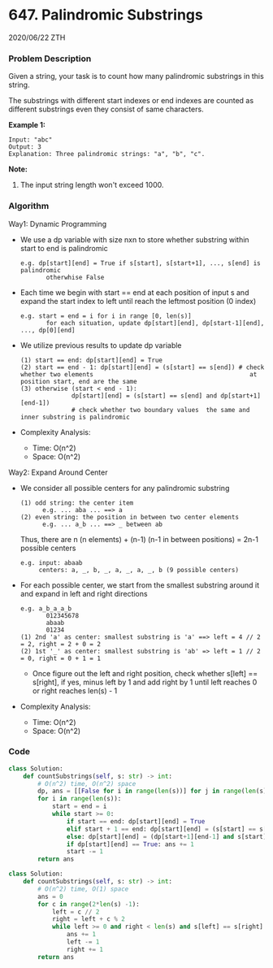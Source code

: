 # 647. Palindromic Substrings

2020/06/22 ZTH

### Problem Description

Given a string, your task is to count how many palindromic substrings in this string.

The substrings with different start indexes or end indexes are counted as different substrings even they consist of same characters.

**Example 1:**

```
Input: "abc"
Output: 3
Explanation: Three palindromic strings: "a", "b", "c".
```

**Note:**

1. The input string length won't exceed 1000.



### Algorithm

Way1: Dynamic Programming

* We use a dp variable with size nxn to store whether substring within start to end is palindromic

  ```
  e.g. dp[start][end] = True if s[start], s[start+1], ..., s[end] is palindromic
  		 otherwhise False
  ```

* Each time we begin with start == end at each position of input s and expand the start index to left until reach the leftmost position (0 index)

  ```
  e.g. start = end = i for i in range [0, len(s)]
  		 for each situation, update dp[start][end], dp[start-1][end], ..., dp[0][end]
  ```

* We utilize previous results to update dp variable

  ```
  (1) start == end: dp[start][end] = True
  (2) start == end - 1: dp[start][end] = (s[start] == s[end]) # check whether two elements 											 at position start, end are the same
  (3) otherwise (start < end - 1):
  				dp[start][end] = (s[start] == s[end] and dp[start+1][end-1])
  				# check whether two boundary values  the same and  inner substring is palindromic
  ```

* Complexity Analysis:

  * Time: O(n^2) 
  * Space: O(n^2)

Way2: Expand Around Center

* We consider all possible centers for any palindromic substring

  ```
  (1) odd string: the center item
  		e.g. ... aba ... ==> a
  (2) even string: the position in between two center elements
  		e.g. ... a_b ... ==> _ between ab
  ```

  Thus, there are n (n elements) + (n-1) (n-1 in between positions) = 2n-1 possible centers

  ```
  e.g. input: abaab
       centers: a, _, b, _, a, _, a, _, b (9 possible centers)
  ```

* For each possible center, we start from the smallest substring around it and expand in left and right directions

  ```
  e.g. a_b_a_a_b
  		 012345678
  		 abaab
  		 01234
  (1) 2nd 'a' as center: smallest substring is 'a' ==> left = 4 // 2 = 2, right = 2 + 0 = 2
  (2) 1st '_' as center: smallest substring is 'ab' => left = 1 // 2 = 0, right = 0 + 1 = 1
  ```

  * Once figure out the left and right position, check whether s[left] == s[right], if yes, minus left by 1 and add right by 1 until left reaches 0 or right reaches len(s) - 1

* Complexity Analysis:

  * Time: O(n^2)
  * Space: O(n^2)



### Code

```python
class Solution:
    def countSubstrings(self, s: str) -> int:
        # O(n^2) time, O(n^2) space
        dp, ans = [[False for i in range(len(s))] for j in range(len(s))], 0
        for i in range(len(s)):
            start = end = i
            while start >= 0:
                if start == end: dp[start][end] = True
                elif start + 1 == end: dp[start][end] = (s[start] == s[end])
                else: dp[start][end] = (dp[start+1][end-1] and s[start] == s[end])
                if dp[start][end] == True: ans += 1
                start -= 1
        return ans
```

```python
class Solution:
    def countSubstrings(self, s: str) -> int:
        # O(n^2) time, O(1) space
        ans = 0
        for c in range(2*len(s) -1):
            left = c // 2
            right = left + c % 2
            while left >= 0 and right < len(s) and s[left] == s[right]:
                ans += 1
                left -= 1
                right += 1
        return ans
```

